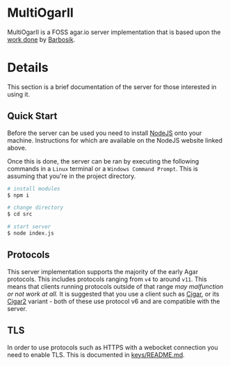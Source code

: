 # MultiOgarII
MultiOgarII is a FOSS agar.io server implementation that is based upon the [work done](https://github.com/Barbosik/MultiOgar) by [Barbosik](https://github.com/Barbosik/).


# Details
This section is a brief documentation of the server for those interested in using it.

## Quick Start
Before the server can be used you need to install [NodeJS](https://nodejs.org/en/) onto your machine. Instructions for which are available on the NodeJS website linked above.

Once this is done, the server can be ran by executing the following commands in a `Linux` terminal or a `Windows Command Prompt`. This is assuming that you're in the project directory. 

```BASH
# install modules
$ npm i

# change directory
$ cd src

# start server
$ node index.js
```


## Protocols
This server implementation supports the majority of the early Agar protocols. This includes protocols ranging from `v4` to around `v11`. This means that clients running protocols outside of that range *may malfunction or not work at all.* It is suggested that you use a client such as [Cigar](https://github.com/Luka967/Cigar), or its [Cigar2](https://github.com/Cigar2/Cigar2) variant - both of these use protocol v6 and are compatible with the server.

## TLS
In order to use protocols such as HTTPS with a webocket connection you need to enable TLS. This is documented in [keys/README.md](./keys/README.md).